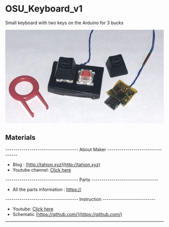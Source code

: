 # OSU_Keyboard_v1
Small keyboard with two keys on the Arduino for 3 bucks

![](img/Photo.JPG)

## Materials

------------------------------------ About Maker ---------------------------------

- Blog : [http://tahion.xyz](http://tahion.xyz)
- Youtube channel: [Click here](https://www.youtube.com/channel/UCu-OKHq4bUrGx2uvRN6EB4A)

------------------------------------ Parts ---------------------------------

- All the parts information : [https://](https://)

------------------------------------ Instruction --------------------------

- Youtube: [Click here](https://youtu.be/)
- Schematic [https://github.com/](https://github.com/)

---
